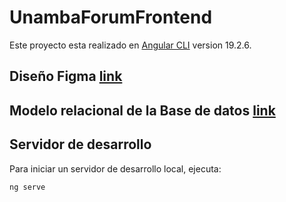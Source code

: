 # UnambaForumFrontend

Este proyecto esta realizado en [Angular CLI](https://github.com/angular/angular-cli) version 19.2.6.

## Diseño Figma [link](https://www.figma.com/design/VwLsm9kRnHGuSz5I5oVeyI/FORO-UNAMBA?node-id=0-1&p=f&t=pBY1t49dHhPevCmX-0)

## Modelo relacional de la Base de datos [link](https://dbdiagram.io/d/foro-67bf0316263d6cf9a0870bc2)

## Servidor de desarrollo

Para iniciar un servidor de desarrollo local, ejecuta:

```bash
ng serve
```
